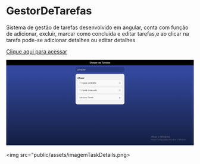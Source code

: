 # GestorDeTarefas

<p>Sistema de gestão de tarefas desenvolvido em angular, conta com função de adicionar, excluir, marcar como concluida e editar tarefas,e ao clicar na tarefa pode-se adicionar detalhes ou editar detalhes</p>

<a href="https://gestao-de-tarefas-rafael.web.app">Clique aqui para acessar</a>

<img src="public/assets/imagemGestorDeTarefas.png">

<img src="public/assets/imagemTaskDetails.png>
